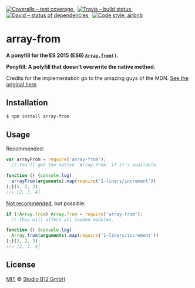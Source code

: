 [![Coveralls – test coverage
](https://img.shields.io/coveralls/studio-b12/array-from.svg?style=flat-square)
](https://coveralls.io/r/studio-b12/array-from)
 [![Travis – build status
](https://img.shields.io/travis/studio-b12/array-from/master.svg?style=flat-square)
](https://travis-ci.org/studio-b12/array-from)
 [![David – status of dependencies
](https://img.shields.io/david/studio-b12/array-from.svg?style=flat-square)
](https://david-dm.org/studio-b12/array-from)
 [![Code style: airbnb
](https://img.shields.io/badge/code%20style-airbnb-blue.svg?style=flat-square)
](https://github.com/airbnb/javascript)




array-from
==========

**A ponyfill for the ES 2015 (ES6) [`Array.from()`][].**

**Ponyfill: A polyfill that doesn't overwrite the native method.**

Credits for the implementation go to the amazing guys of the MDN. [See the original here][].

[`Array.from()`]:         https://developer.mozilla.org/en-US/docs/Web/JavaScript/Reference/Global_Objects/Array/from                  "Array.from()"
[See the original here]:  https://developer.mozilla.org/en-US/docs/Web/JavaScript/Reference/Global_Objects/Array/from$revision/727125  "Array.from()"




Installation
------------

```sh
$ npm install array-from
```




Usage
-----

Recommended:

```js
var arrayFrom = require('array-from');
  // You’ll get the native `Array.from` if it’s available.

function () {console.log(
  arrayFrom(arguments).map(require('1-liners/increment'))
);}(1, 2, 3);
//» [2, 3, 4]
```

[Not recommended][], but possible:

```js
if (!Array.from) Array.from = require('array-from');
  // This will affect all loaded modules.

function () {console.log(
  Array.from(arguments).map(require('1-liners/increment'))
);}(1, 2, 3);
//» [2, 3, 4]
```

[Not recommended]:  https://github.com/sindresorhus/object-assign/issues/10#issuecomment-65065859  "Optionally shim native method?"




License
-------

[MIT][] © [Studio B12 GmbH][]

[MIT]: ./License.md
[Studio B12 GmbH]: https://github.com/studio-b12
